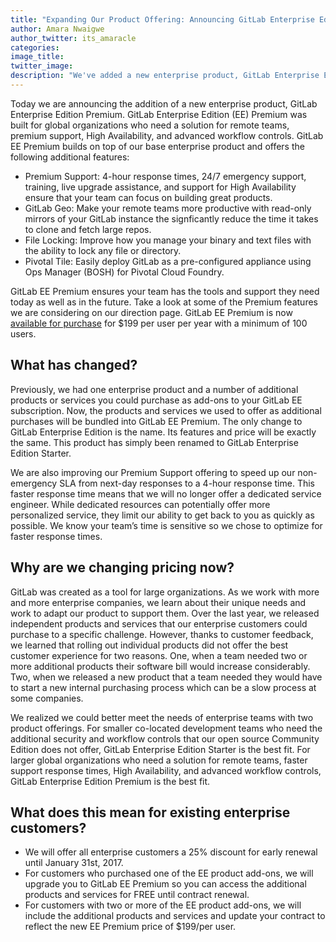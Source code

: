 ```yaml
---
title: "Expanding Our Product Offering: Announcing GitLab Enterprise Edition Premium"
author: Amara Nwaigwe
author_twitter: its_amaracle
categories: 
image_title: 
twitter_image: 
description: "We've added a new enterprise product, GitLab Enterprise Edition Premium"
---
```


Today we are announcing the addition of a new enterprise product, GitLab Enterprise Edition Premium. GitLab Enterprise Edition (EE) Premium was built for global organizations who need a solution for remote teams, premium support, High Availability, and advanced workflow controls. GitLab EE Premium builds on top of our base enterprise product and offers the following additional features:

* Premium Support: 4-hour response times, 24/7 emergency support, training, live upgrade assistance, and support for High Availability ensure that your team can focus on building great products.
* GitLab Geo: Make your remote teams more productive with read-only mirrors of your GitLab instance the signficantly reduce the time it takes to clone and fetch large repos.
* File Locking: Improve how you manage your binary and text files with the ability to lock any file or directory.
* Pivotal Tile: Easily deploy GitLab as a pre-configured appliance using Ops Manager (BOSH) for Pivotal Cloud Foundry.

GitLab EE Premium ensures your team has the tools and support they need today as well as in the future. Take a look at some of the Premium features we are considering on our direction page. GitLab EE Premium is now [available for purchase](/products) for $199 per user per year with a minimum of 100 users.

<!-- more -->

## What has changed?

Previously, we had one enterprise product and a number of additional products or services you could purchase as add-ons to your GitLab EE subscription. Now, the products and services we used to offer as additional purchases will be bundled into GitLab EE Premium. The only change to GitLab Enterprise Edition is the name. Its features and price will be exactly the same. This product has simply been renamed to GitLab Enterprise Edition Starter.

We are also improving our Premium Support offering to speed up our non-emergency SLA from next-day responses to a 4-hour response time. This faster response time means that we will no longer offer a dedicated service engineer. While dedicated resources can potentially offer more personalized service, they limit our ability to get back to you as quickly as possible. We know your team’s time is sensitive so we chose to optimize for faster response times.

## Why are we changing pricing now?

GitLab was created as a tool for large organizations. As we work with more and more enterprise companies, we learn about their unique needs and work to adapt our product to support them. Over the last year, we released independent products and services that our enterprise customers could purchase to a specific challenge. However, thanks to customer feedback, we learned that rolling out individual products did not offer the best customer experience for two reasons. One, when a team needed two or more additional products their software bill would increase considerably. Two, when we released a new product that a team needed they would have to start a new internal purchasing process which can be a slow process at some companies.

We realized we could better meet the needs of enterprise teams with two product offerings. For smaller co-located development teams who need the additional security and workflow controls that our open source Community Edition does not offer, GitLab Enterprise Edition Starter is the best fit. For larger global organizations who need a solution for remote teams, faster support response times, High Availability, and advanced workflow controls, GitLab Enterprise Edition Premium is the best fit.

## What does this mean for existing enterprise customers?

* We will offer all enterprise customers a 25% discount for early renewal until January 31st, 2017.
* For customers who purchased one of the EE product add-ons, we will upgrade you to GitLab EE Premium so you can access the additional products and services for FREE until contract renewal.
* For customers with two or more of the EE product add-ons, we will include the additional products and services and update your contract to reflect the new EE Premium price of $199/per user.
